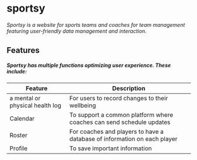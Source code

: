 # sportsy
###### Sportsy is a website for sports teams and coaches for team management featuring user-friendly data management and interaction.

## Features
##### Sportsy has multiple functions optimizing user experience. These include: 
Feature  | Description
------------- | -------------
a mental or physical health log  | For users to record changes to their wellbeing
Calendar  | To support a common platform where coaches can send schedule updates
Roster  | For coaches and players to have a database of information on each player
Profile  | To save important information